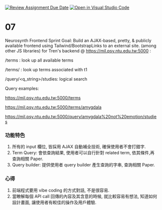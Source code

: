 [![Review Assignment Due Date](https://classroom.github.com/assets/deadline-readme-button-22041afd0340ce965d47ae6ef1cefeee28c7c493a6346c4f15d667ab976d596c.svg)](https://classroom.github.com/a/yOwut1-r)
[![Open in Visual Studio Code](https://classroom.github.com/assets/open-in-vscode-2e0aaae1b6195c2367325f4f02e2d04e9abb55f0b24a779b69b11b9e10269abc.svg)](https://classroom.github.com/online_ide?assignment_repo_id=21160807&assignment_repo_type=AssignmentRepo)
# 07
Neurosynth Frontend
Sprint Goal: Build an AJAX-based, pretty, & publicly available frontend using Tailwind/BootstrapLinks to an external site. (among other JS libraries) for Tren's backend @ https://mil.psy.ntu.edu.tw:5000 :

 

/terms : look up all available terms

/terms/<t1> : look up terms associated with t1

/query/<q_string>/studies: logical search

 

Query examples:

https://mil.psy.ntu.edu.tw:5000/terms

https://mil.psy.ntu.edu.tw:5000/terms/amygdala

https://mil.psy.ntu.edu.tw:5000/query/amygdala%20not%20emotion/studies


### 功能特色
1. 所有的 input 欄位, 皆採用 AJAX 自動補全技術, 確保使用者不會打錯字.
2. Term Query: 會依查詢結果, 使用者可以自行針對 related term, 依其條件,再查詢相關 Paper.
3. Query builder: 提供使用者 query builder 產生查詢的字串, 查詢相關 Paper.

### 心得 
1. 前端程式要用 vibe coding 的方式對話, 不是很容易.
2. 當瞭解每個 API call 回傳的內容及其含意的時候, 就比較容易有想法, 知道如何設計畫面, 讓使用者有較佳的操作及用戶體驗.